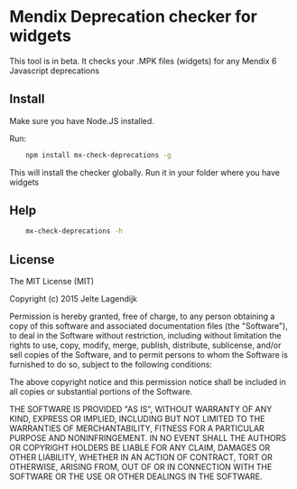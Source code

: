# Mendix Deprecation checker for widgets

This tool is in beta. It checks your .MPK files (widgets) for any Mendix 6 Javascript deprecations

## Install

Make sure you have Node.JS installed.

Run:

```bash
	npm install mx-check-deprecations -g
```

This will install the checker globally. Run it in your folder where you have widgets

## Help

```bash
	mx-check-deprecations -h
```

## License

The MIT License (MIT)

Copyright (c) 2015 Jelte Lagendijk

Permission is hereby granted, free of charge, to any person obtaining a copy
of this software and associated documentation files (the "Software"), to deal
in the Software without restriction, including without limitation the rights
to use, copy, modify, merge, publish, distribute, sublicense, and/or sell
copies of the Software, and to permit persons to whom the Software is
furnished to do so, subject to the following conditions:

The above copyright notice and this permission notice shall be included in
all copies or substantial portions of the Software.

THE SOFTWARE IS PROVIDED "AS IS", WITHOUT WARRANTY OF ANY KIND, EXPRESS OR
IMPLIED, INCLUDING BUT NOT LIMITED TO THE WARRANTIES OF MERCHANTABILITY,
FITNESS FOR A PARTICULAR PURPOSE AND NONINFRINGEMENT. IN NO EVENT SHALL THE
AUTHORS OR COPYRIGHT HOLDERS BE LIABLE FOR ANY CLAIM, DAMAGES OR OTHER
LIABILITY, WHETHER IN AN ACTION OF CONTRACT, TORT OR OTHERWISE, ARISING FROM,
OUT OF OR IN CONNECTION WITH THE SOFTWARE OR THE USE OR OTHER DEALINGS IN
THE SOFTWARE.